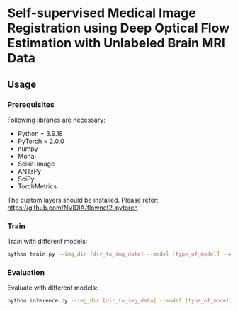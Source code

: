 # Self-supervised Medical Image Registration using Deep Optical Flow Estimation with Unlabeled Brain MRI Data



## Usage
### Prerequisites
Following libraries are necessary:

- Python = 3.9.18
- PyTorch = 2.0.0
- numpy
- Monai
- Scikit-Image
- ANTsPy
- SciPy
- TorchMetrics

The custom layers should be installed.
Please refer: https://github.com/NVIDIA/flownet2-pytorch


### Train
Train with different models:
```bash
python train.py --img_dir [dir_to_img_data] --model [type_of_model] --epochs [number_of_epochs] --batch_size 24 --lrIni 1e-4
```

### Evaluation
Evaluate with different models:
```bash
python inference.py --img_dir [dir_to_img_data] --model [type_of_model]
```
